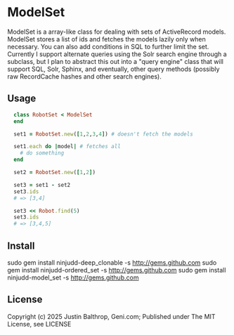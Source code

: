 # ModelSet

ModelSet is a array-like class for dealing with sets of ActiveRecord models. ModelSet
stores a list of ids and fetches the models lazily only when necessary. You can also add
conditions in SQL to further limit the set. Currently I support alternate queries using
the Solr search engine through a subclass, but I plan to abstract this out into a "query
engine" class that will support SQL, Solr, Sphinx, and eventually, other query methods
(possibly raw RecordCache hashes and other search engines).

## Usage

```ruby
  class RobotSet < ModelSet
  end

  set1 = RobotSet.new([1,2,3,4]) # doesn't fetch the models

  set1.each do |model| # fetches all
    # do something
  end

  set2 = RobotSet.new([1,2])

  set3 = set1 - set2
  set3.ids
  # => [3,4]

  set3 << Robot.find(5)
  set3.ids
  # => [3,4,5]
```

## Install

  sudo gem install ninjudd-deep_clonable -s http://gems.github.com
  sudo gem install ninjudd-ordered_set -s http://gems.github.com
  sudo gem install ninjudd-model_set -s http://gems.github.com

## License

Copyright (c) 2025 Justin Balthrop, Geni.com; Published under The MIT License, see LICENSE
